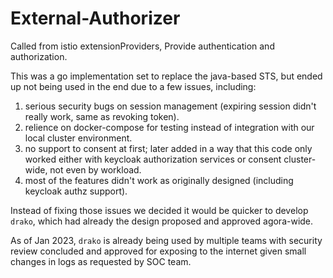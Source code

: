 # External-Authorizer

Called from istio extensionProviders, Provide authentication and authorization.

This was a go implementation set to replace the java-based STS, but ended up
not being used in the end due to a few issues, including:

1. serious security bugs on session management (expiring session didn't really work, same as revoking token).
1. relience on docker-compose for testing instead of integration with our local cluster environment.
1. no support to consent at first; later added in a way that this code only worked either with keycloak authorization
   services or consent cluster-wide, not even by workload.
1. most of the features didn't work as originally designed (including keycloak authz support).


Instead of fixing those issues we decided it would be quicker to develop `drako`, which had already
the design proposed and approved agora-wide.

As of Jan 2023, `drako` is already being used by multiple teams with security review concluded and approved
for exposing to the internet given small changes in logs as requested by SOC team.
